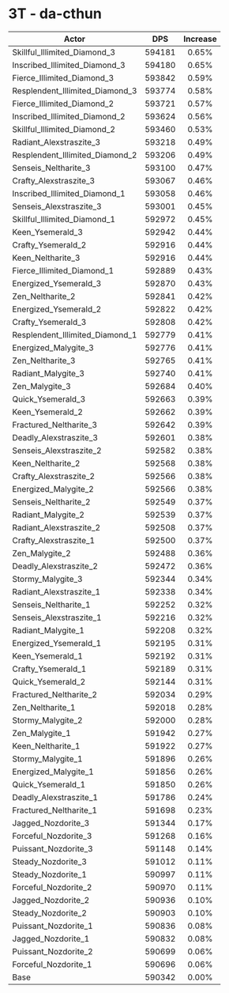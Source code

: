 # 3T - da-cthun
| Actor | DPS | Increase |
|---|:---:|:---:|
|Skillful_Illimited_Diamond_3|594181|0.65%|
|Inscribed_Illimited_Diamond_3|594180|0.65%|
|Fierce_Illimited_Diamond_3|593842|0.59%|
|Resplendent_Illimited_Diamond_3|593774|0.58%|
|Fierce_Illimited_Diamond_2|593721|0.57%|
|Inscribed_Illimited_Diamond_2|593624|0.56%|
|Skillful_Illimited_Diamond_2|593460|0.53%|
|Radiant_Alexstraszite_3|593218|0.49%|
|Resplendent_Illimited_Diamond_2|593206|0.49%|
|Senseis_Neltharite_3|593100|0.47%|
|Crafty_Alexstraszite_3|593067|0.46%|
|Inscribed_Illimited_Diamond_1|593058|0.46%|
|Senseis_Alexstraszite_3|593001|0.45%|
|Skillful_Illimited_Diamond_1|592972|0.45%|
|Keen_Ysemerald_3|592942|0.44%|
|Crafty_Ysemerald_2|592916|0.44%|
|Keen_Neltharite_3|592916|0.44%|
|Fierce_Illimited_Diamond_1|592889|0.43%|
|Energized_Ysemerald_3|592870|0.43%|
|Zen_Neltharite_2|592841|0.42%|
|Energized_Ysemerald_2|592822|0.42%|
|Crafty_Ysemerald_3|592808|0.42%|
|Resplendent_Illimited_Diamond_1|592779|0.41%|
|Energized_Malygite_3|592776|0.41%|
|Zen_Neltharite_3|592765|0.41%|
|Radiant_Malygite_3|592740|0.41%|
|Zen_Malygite_3|592684|0.40%|
|Quick_Ysemerald_3|592663|0.39%|
|Keen_Ysemerald_2|592662|0.39%|
|Fractured_Neltharite_3|592642|0.39%|
|Deadly_Alexstraszite_3|592601|0.38%|
|Senseis_Alexstraszite_2|592582|0.38%|
|Keen_Neltharite_2|592568|0.38%|
|Crafty_Alexstraszite_2|592566|0.38%|
|Energized_Malygite_2|592566|0.38%|
|Senseis_Neltharite_2|592549|0.37%|
|Radiant_Malygite_2|592539|0.37%|
|Radiant_Alexstraszite_2|592508|0.37%|
|Crafty_Alexstraszite_1|592500|0.37%|
|Zen_Malygite_2|592488|0.36%|
|Deadly_Alexstraszite_2|592472|0.36%|
|Stormy_Malygite_3|592344|0.34%|
|Radiant_Alexstraszite_1|592338|0.34%|
|Senseis_Neltharite_1|592252|0.32%|
|Senseis_Alexstraszite_1|592216|0.32%|
|Radiant_Malygite_1|592208|0.32%|
|Energized_Ysemerald_1|592195|0.31%|
|Keen_Ysemerald_1|592192|0.31%|
|Crafty_Ysemerald_1|592189|0.31%|
|Quick_Ysemerald_2|592144|0.31%|
|Fractured_Neltharite_2|592034|0.29%|
|Zen_Neltharite_1|592018|0.28%|
|Stormy_Malygite_2|592000|0.28%|
|Zen_Malygite_1|591942|0.27%|
|Keen_Neltharite_1|591922|0.27%|
|Stormy_Malygite_1|591896|0.26%|
|Energized_Malygite_1|591856|0.26%|
|Quick_Ysemerald_1|591850|0.26%|
|Deadly_Alexstraszite_1|591786|0.24%|
|Fractured_Neltharite_1|591698|0.23%|
|Jagged_Nozdorite_3|591344|0.17%|
|Forceful_Nozdorite_3|591268|0.16%|
|Puissant_Nozdorite_3|591148|0.14%|
|Steady_Nozdorite_3|591012|0.11%|
|Steady_Nozdorite_1|590997|0.11%|
|Forceful_Nozdorite_2|590970|0.11%|
|Jagged_Nozdorite_2|590936|0.10%|
|Steady_Nozdorite_2|590903|0.10%|
|Puissant_Nozdorite_1|590836|0.08%|
|Jagged_Nozdorite_1|590832|0.08%|
|Puissant_Nozdorite_2|590699|0.06%|
|Forceful_Nozdorite_1|590696|0.06%|
|Base|590342|0.00%|

